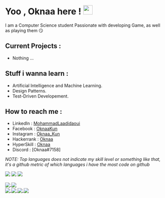 # Yoo , Oknaa here ! <img src="https://raw.githubusercontent.com/MartinHeinz/MartinHeinz/master/wave.gif" width="30px">

I am a Computer Science student Passionate with developing Game, as well as playing them 😏

## Current Projects : 
 - Nothing ...

## Stuff i wanna learn : 
- Artificial Intelligence and Machine Learning.
- Design Patterns.
- Test-Driven Developement.

## How to reach me :
- LinkedIn : [MohammadLaadidaoui](https://www.linkedin.com/in/mohammadlaadidaoui/) <br>
- Facebook : [OknaaKun](https://www.facebook.com/OknaaKun/) <br>
- Instagram : [Oknaa_Kun](https://www.instagram.com/oknaa_kun/) <br>
- Hackerrank : [Oknaa](https://www.hackerrank.com/Oknaa) <br>
- HyperSkill : [Oknaa](https://hyperskill.org/profile/70430298) <br>
- Discord : [Oknaa#7158]<br>

*NOTE: Top languages does not indicate my skill level or something like that, it's a github metric of which languages i have the most code on github*
<br>
<p align="center">
 
 ![](https://img.shields.io/badge/IDE-IntellijIDEA-informational?style=flat&logo=<LOGO_NAME>&logoColor=white&color=critical)
 ![](https://img.shields.io/badge/GameEngine-Unity-informational?style=flat&logo=/Images/unity.svg&logoColor=white&color=lightgrey)
 ![](https://img.shields.io/badge/Preferred_Language-English-informational?style=flat&logo=/Images/unity.svg&logoColor=white&color=green)

<a href="https://github.com/joknaa">
   <img align="center" src="https://github-readme-stats.vercel.app/api/top-langs/?username=joknaa&langs_count=7&layout=compact&hide=ShaderLab,hlsl&theme=material-palenight" /> </a>
<a href="https://github.com/joknaa">
  <img align="center" src="https://github-readme-stats.vercel.app/api?username=joknaa&hide_title=true&show_icons=true&theme=material-palenight" /> </a>
<br>

<a href="https://github.com/Joknaa/Multimedia_Library">
  <img align="center" src="https://github-readme-stats.vercel.app/api/pin/?username=joknaa&repo=Multimedia_Library&theme=material-palenight" /> </a>
<a href="https://github.com/Joknaa/Ookun-s_Adventure">
  <img align="center" src="https://github-readme-stats.vercel.app/api/pin/?username=joknaa&repo=Ookun-s_Adventure&theme=material-palenight&discreption=" /> </a>
<a href="https://github.com/Joknaa/Document_Request_Manager">
  <img align="center" src="https://github-readme-stats.vercel.app/api/pin/?username=joknaa&repo=Document_Request_Manager&theme=material-palenight&discreption=" /> </a>
<a href="https://github.com/Joknaa/TicTacToe">
  <img align="center" src="https://github-readme-stats.vercel.app/api/pin/?username=joknaa&repo=TicTacToe&theme=material-palenight&discreption=" /> </a>
</p>

